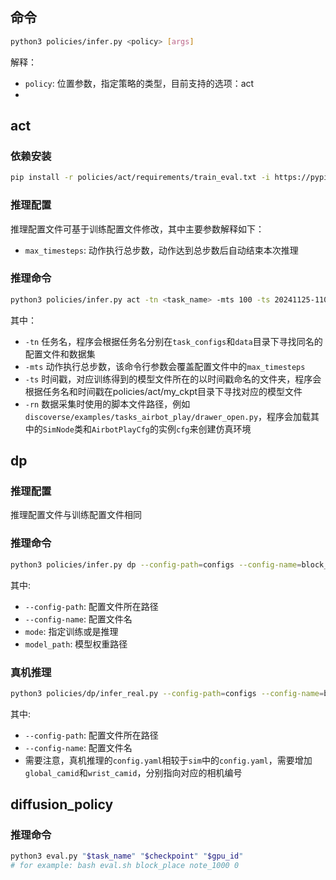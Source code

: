 ## 命令

```bash
python3 policies/infer.py <policy> [args]
```

解释：
- `policy`: 位置参数，指定策略的类型，目前支持的选项：act
- [args]: 不同的策略有不同的命令行参数，请参考下面对应策略的说明

## act

### 依赖安装

```bash
pip install -r policies/act/requirements/train_eval.txt -i https://pypi.tuna.tsinghua.edu.cn/simple
```

### 推理配置
推理配置文件可基于训练配置文件修改，其中主要参数解释如下：
- `max_timesteps`: 动作执行总步数，动作达到总步数后自动结束本次推理

### 推理命令

```bash
python3 policies/infer.py act -tn <task_name> -mts 100 -ts 20241125-110709 -rn discoverse/examples/<tasks_folder>/<task_script>
```

其中：
- `-tn` 任务名，程序会根据任务名分别在`task_configs`和`data`目录下寻找同名的配置文件和数据集
- `-mts` 动作执行总步数，该命令行参数会覆盖配置文件中的`max_timesteps`
- `-ts` 时间戳，对应训练得到的模型文件所在的以时间戳命名的文件夹，程序会根据任务名和时间戳在policies/act/my_ckpt目录下寻找对应的模型文件
- `-rn` 数据采集时使用的脚本文件路径，例如`discoverse/examples/tasks_airbot_play/drawer_open.py`，程序会加载其中的`SimNode`类和`AirbotPlayCfg`的实例`cfg`来创建仿真环境

## dp

### 推理配置

推理配置文件与训练配置文件相同

### 推理命令

```bash
python3 policies/infer.py dp --config-path=configs --config-name=block_place mode=eval model_path=path/to/model
```

其中:
- `--config-path`: 配置文件所在路径
- `--config-name`: 配置文件名
- `mode`: 指定训练或是推理
- `model_path`: 模型权重路径

### 真机推理

```bash
python3 policies/dp/infer_real.py --config-path=configs --config-name=block_place
```
其中:
- `--config-path`: 配置文件所在路径
- `--config-name`: 配置文件名
- 需要注意，真机推理的`config.yaml`相较于`sim`中的`config.yaml`，需要增加`global_camid`和`wrist_camid`，分别指向对应的相机编号

## diffusion_policy

### 推理命令

```bash
python3 eval.py "$task_name" "$checkpoint" "$gpu_id"
# for example: bash eval.sh block_place note_1000 0
```